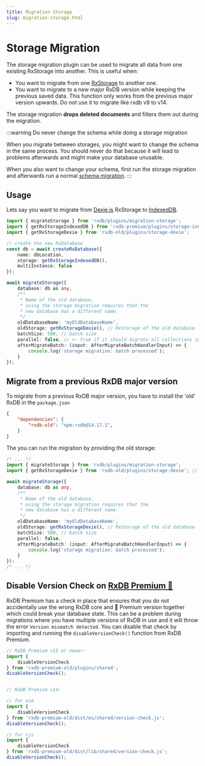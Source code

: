 ```yaml
---
title: Migration Storage
slug: migration-storage.html
---
```


# Storage Migration

The storage migration plugin can be used to migrate all data from one existing RxStorage into another. This is useful when:

- You want to migrate from one [RxStorage](./rx-storage.md) to another one.
- You want to migrate to a new major RxDB version while keeping the previous saved data. This function only works from the previous major version upwards. Do not use it to migrate like rxdb v9 to v14.

<!-- TODO this was inherited from PouchDB, we should remove this in the future and also migrate deleted documents. -->
The storage migration **drops deleted documents** and filters them out during the migration.

:::warning Do never change the schema while doing a storage migration

When you migrate between storages, you might want to change the schema in the same process. You should never do that because it will lead to problems afterwards and might make your database unusable.

When you also want to change your schema, first run the storage migration and afterwards run a normal [schema migration](./migration-schema.md).
:::

## Usage

Lets say you want to migrate from [Dexie.js](./rx-storage-dexie.md) RxStorage to [IndexedDB](./rx-storage-indexeddb.md).

```ts
import { migrateStorage } from 'rxdb/plugins/migration-storage';
import { getRxStorageIndexedDB } from 'rxdb-premium/plugins/storage-indexeddb';
import { getRxStorageDexie } from 'rxdb-old/plugins/storage-dexie';

// create the new RxDatabase
const db = await createRxDatabase({
    name: dbLocation,
    storage: getRxStorageIndexedDB(),
    multiInstance: false
});

await migrateStorage({
    database: db as any,
    /**
     * Name of the old database,
     * using the storage migration requires that the
     * new database has a different name.
     */
    oldDatabaseName: 'myOldDatabaseName',
    oldStorage: getRxStorageDexie(), // RxStorage of the old database
    batchSize: 500, // batch size
    parallel: false, // <- true if it should migrate all collections in parallel. False (default) if should migrate in serial
    afterMigrateBatch: (input: AfterMigrateBatchHandlerInput) => {
        console.log('storage migration: batch processed');
    }
});
```


## Migrate from a previous RxDB major version

To migrate from a previous RxDB major version, you have to install the 'old' RxDB in the `package.json`

```json
{
    "dependencies": {
        "rxdb-old": "npm:rxdb@14.17.1",
    }
}
```

The you can run the migration by providing the old storage:

```ts
/* ... */
import { migrateStorage } from 'rxdb/plugins/migration-storage';
import { getRxStorageDexie } from 'rxdb-old/plugins/storage-dexie'; // <- import from the old RxDB version

await migrateStorage({
    database: db as any,
    /**
     * Name of the old database,
     * using the storage migration requires that the
     * new database has a different name.
     */
    oldDatabaseName: 'myOldDatabaseName',
    oldStorage: getRxStorageDexie(), // RxStorage of the old database
    batchSize: 500, // batch size
    parallel: false,
    afterMigrateBatch: (input: AfterMigrateBatchHandlerInput) => {
        console.log('storage migration: batch processed');
    }
});
/* ... */
```

## Disable Version Check on [RxDB Premium 👑](/premium/)

RxDB Premium has a check in place that ensures that you do not accidentally use the wrong RxDB core and 👑 Premium version together which could break your database state. 
This can be a problem during migrations where you have multiple versions of RxDB in use and it will throw the error `Version mismatch detected`.
You can disable that check by importing and running the `disableVersionCheck()` function from RxDB Premium.

```ts
// RxDB Premium v15 or newer:
import {
    disableVersionCheck
} from 'rxdb-premium-old/plugins/shared';
disableVersionCheck();


// RxDB Premium v14:

// for esm
import {
    disableVersionCheck
} from 'rxdb-premium-old/dist/es/shared/version-check.js';
disableVersionCheck();

// for cjs
import {
    disableVersionCheck
} from 'rxdb-premium-old/dist/lib/shared/version-check.js';
disableVersionCheck();




``````
